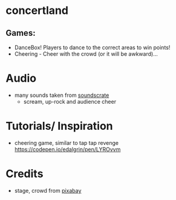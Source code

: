
# concertland

## Games:
* DanceBox! Players to dance to the correct areas to win points!
* Cheering - Cheer with the crowd (or it will be awkward)... 

# Audio 
* many sounds taken from [soundscrate](https://www.soundscrate.com")
    * scream, up-rock and audience cheer

# Tutorials/ Inspiration
* cheering game, similar to tap tap revenge https://codepen.io/edalgrin/pen/LYROvvm

# Credits
* stage, crowd from [pixabay](https://www.pixabay.com")
